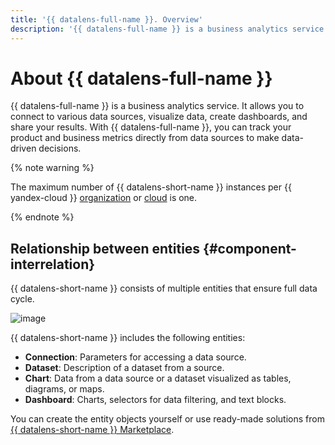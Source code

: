 ```yaml
---
title: '{{ datalens-full-name }}. Overview'
description: '{{ datalens-full-name }} is a business analytics service. It allows you to connect to various data sources, visualize data, create dashboards, and share your results. This article will help you understand the relationship between entities and the difference between a workbook and collection.'
---
```



# About {{ datalens-full-name }}

{{ datalens-full-name }} is a business analytics service. It allows you to connect to various data sources, visualize data, create dashboards, and share your results.
With {{ datalens-full-name }}, you can track your product and business metrics directly from data sources to make data-driven decisions.


{% note warning %}

The maximum number of {{ datalens-short-name }} instances per {{ yandex-cloud }} [organization](../../organization/quickstart.md) or [cloud](../../resource-manager/concepts/resources-hierarchy.md#cloud) is one.

{% endnote %}


## Relationship between entities {#component-interrelation}

{{ datalens-short-name }} consists of multiple entities that ensure full data cycle.

![image](../../_assets/datalens/concepts/datalens.svg)

{{ datalens-short-name }} includes the following entities:

- **Connection**: Parameters for accessing a data source.
- **Dataset**: Description of a dataset from a source.
- **Chart**: Data from a data source or a dataset visualized as tables, diagrams, or maps.
- **Dashboard**: Charts, selectors for data filtering, and text blocks.

You can create the entity objects yourself or use ready-made solutions from [{{ datalens-short-name }} Marketplace](marketplace.md).


